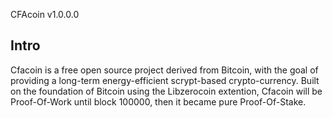 CFAcoin v1.0.0.0

Intro
-----
Cfacoin is a free open source project derived from Bitcoin,
with the goal of providing a long-term energy-efficient scrypt-based crypto-currency.
Built on the foundation of Bitcoin using the Libzerocoin extention,
Cfacoin will be  Proof-Of-Work until block 100000,
then it became pure Proof-Of-Stake.
